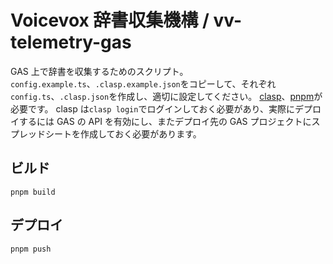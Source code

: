 # Voicevox 辞書収集機構 / vv-telemetry-gas

GAS 上で辞書を収集するためのスクリプト。
`config.example.ts`、`.clasp.example.json`をコピーして、それぞれ`config.ts`、`.clasp.json`を作成し、適切に設定してください。
[clasp](https://github.com/google/clasp)、[pnpm](https://pnpm.io/)が必要です。
clasp は`clasp login`でログインしておく必要があり、実際にデプロイするには GAS の API を有効にし、またデプロイ先の GAS プロジェクトにスプレッドシートを作成しておく必要があります。

## ビルド

```
pnpm build
```

## デプロイ

```
pnpm push
```
